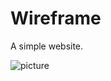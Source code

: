 # Wireframe
A simple website.

![picture](https://user-images.githubusercontent.com/86887032/166155270-9d16e228-b41b-43cd-a559-ab6558ab7606.JPG)
